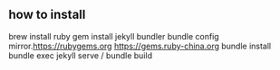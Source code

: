 ## how to install

brew install ruby
gem install jekyll bundler
bundle config mirror.https://rubygems.org https://gems.ruby-china.org
bundle install
bundle exec jekyll serve / bundle build
